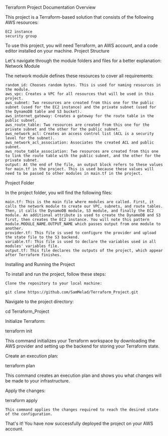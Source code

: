 Terraform Project Documentation
Overview

This project is a Terraform-based solution that consists of the following AWS resources:

    EC2 instance
    security group

To use this project, you will need Terraform, an AWS account, and a code editor installed on your machine.
Project Structure


Let's navigate through the module folders and files for a better explanation:
Network Module

The network module defines these resources to cover all requirements:

    random_id: Chooses random bytes. This is used for naming resources in the module.
    aws_vpc: Creates a VPC for all resources that will be used in this project.
    aws_subnet: Two resources are created from this one for the public subnet (used for the EC2 instance) and the private subnet (used for the DynamoDB table and S3 bucket).
    aws_internet_gateway: Creates a gateway for the route table in the public subnet.
    aws_route_table: Two resources are created from this one for the private subnet and the other for the public subnet.
    aws_network_acl: Creates an access control list (ACL is a security level for the subnet).
    aws_network_acl_association: Associates the created ACL and public subnet.
    aws_route_table_association: Two resources are created from this one to link the route table with the public subnet, and the other for the private subnet.
    output: At the end of the file, an output block refers to these values for main.tf in the project. This is used because these values will need to be passed to other modules in main.tf in the project.


Project Folder

In the project folder, you will find the following files:

    main.tf: This is the main file where modules are called. First, it calls the network module to create our VPC, subnets, and route tables. Then, it calls the DynamoDB module, S3 module, and finally the EC2 module. An additional attribute is used to create the DynamoDB and S3 first, then creates the EC2 instance. You will note this pattern module.MODULE_NAME.OUTPUT_NAME which passes output from one module to another.
    provider.tf: This file is used to configure the provider and upload the state file to the S3 backend.
    variable.tf: This file is used to declare the variables used in all modules' variables file.
    output.tf: This file declares the outputs of the project, which appear after Terraform finishes.

Installing and Running the Project

To install and run the project, follow these steps:

    Clone the repository to your local machine:

    git clone https://github.com/SamMelad/Terraform_Project.git

Navigate to the project directory:

cd Terraform_Project

Initialize Terraform:

terraform init

This command initializes your Terraform workspace by downloading the AWS provider and setting up the backend for storing your Terraform state.

Create an execution plan:

terraform plan

This command creates an execution plan and shows you what changes will be made to your infrastructure.

Apply the changes:

terraform apply

    This command applies the changes required to reach the desired state of the configuration.

That's it! You have now successfully deployed the project on your AWS account.
